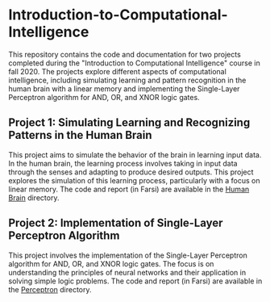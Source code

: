 # Introduction-to-Computational-Intelligence

This repository contains the code and documentation for two projects completed during the "Introduction to Computational Intelligence" course in fall 2020. The projects explore different aspects of computational intelligence, including simulating learning and pattern recognition in the human brain with a linear memory and implementing the Single-Layer Perceptron algorithm for AND, OR, and XNOR logic gates.

## Project 1: Simulating Learning and Recognizing Patterns in the Human Brain

This project aims to simulate the behavior of the brain in learning input data. In the human brain, the learning process involves taking in input data through the senses and adapting to produce desired outputs. This project explores the simulation of this learning process, particularly with a focus on linear memory. The code and report (in Farsi) are available in the [Human Brain](Human_Brain/) directory.

## Project 2: Implementation of Single-Layer Perceptron Algorithm

This project involves the implementation of the Single-Layer Perceptron algorithm for AND, OR, and XNOR logic gates. The focus is on understanding the principles of neural networks and their application in solving simple logic problems. The code and report (in Farsi) are available in the [Perceptron](Perceptron/) directory.
